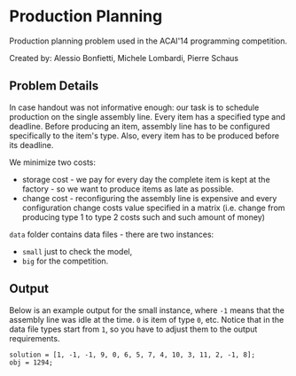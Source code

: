 # Production Planning
Production planning problem used in the ACAI'14 programming competition.

Created by: Alessio Bonfietti, Michele Lombardi, Pierre Schaus 

## Problem Details

In case handout was not informative enough: our task is to schedule production on the single assembly line. Every item has a specified type and deadline. Before producing an item, assembly line has to be configured specifically to the item's type. Also, every item has to be produced before its deadline.

We minimize two costs: 

- storage cost - we pay for every day the complete item is kept at the factory - so we want to produce items as late as possible.
- change cost - reconfiguring the assembly line is expensive and every configuration change costs value specified in a matrix (i.e. change from producing type 1 to type 2 costs such and such amount of money)

``data`` folder contains data files - there are two instances: 
- ``small`` just to check the model,
- ``big`` for the competition.

## Output

Below is an example output for the small instance, where ``-1`` means that the assembly line was idle at the time. ``0`` is item of type ``0``, etc. Notice that in the data file types start from ``1``, so you have to adjust them to the output requirements.

```
solution = [1, -1, -1, 9, 0, 6, 5, 7, 4, 10, 3, 11, 2, -1, 8]; 
obj = 1294;
```
